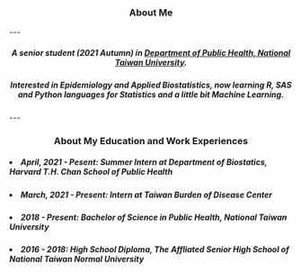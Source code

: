 <h3 align=center>About Me</h3>
---
<h5 align=center>A senior student (2021 Autumn) in <a href="http://dph.ntu.edu.tw/web/index/index.jsp?lang=en">Department of Public Health, National Taiwan University</a>.</h5>
<h5 align=center>Interested in Epidemiology and Applied Biostatistics, now learning R, SAS and Python languages for Statistics and a little bit Machine Learning.</h5>
---
<h3 align=center>About My Education and Work Experiences</h3>
<h5 align=left><li>April, 2021 - Pesent: Summer Intern at Department of Biostatics, Harvard T.H. Chan School of Public Health</li></h5>
<h5 align=left><li>March, 2021 - Present: Intern at Taiwan Burden of Disease Center</li></h5>
<h5 align=left><li>2018 - Present: Bachelor of Science in Public Health, National Taiwan University</li></h5>
<h5 align=left><li>2016 - 2018: High School Diploma, The Affliated Senior High School of National Taiwan Normal University</li></h5>
